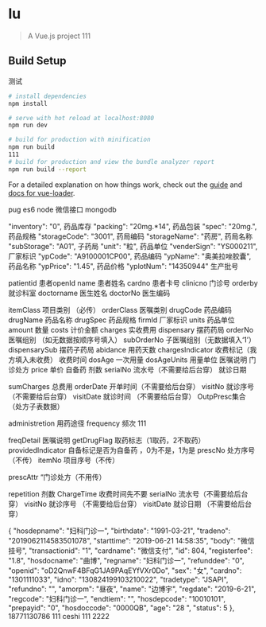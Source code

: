 # lu

> A Vue.js project
111
## Build Setup
测试
```bash
# install dependencies
npm install

# serve with hot reload at localhost:8080
npm run dev

# build for production with minification
npm run build
111
# build for production and view the bundle analyzer report
npm run build --report
```

For a detailed explanation on how things work, check out the [guide](http://vuejs-templates.github.io/webpack/) and [docs for vue-loader](http://vuejs.github.io/vue-loader).

pug  es6  node  微信接口 mongodb

"inventory": "0",                       药品库存
"packing": "20mg.*14",                  药品包装
"spec": "20mg.",                        药品规格
"storageCode": "3001",                  药局编码
"storageName": "药房",                  药局名称
"subStorage": "A01",                    子药局
"unit": "粒",                           药品单位
"venderSign": "YS000211",               厂家标识
"ypCode": "A9100001CP00",               药品编码
"ypName": "奥美拉唑胶囊",               药品名称
"ypPrice": "1.45",                      药品价格
"yplotNum": "14350944"                  生产批号




patientid 患者openId
name 患者姓名
cardno 患者卡号
clinicno 门诊号 
orderby 就诊科室 
doctorname 医生姓名 
doctorNo 医生编码  

itemClass 项目类别 （必传）
orderClass 医嘱类别 
drugCode 药品编码 
drugName 药品名称 
drugSpec 药品规格
firmId 厂家标识 
units 药品单位
amount 数量 
costs 计价金额
charges 实收费用 
dispensary 摆药药局 
orderNo 医嘱组别 （如无数据按顺序号填入）
subOrderNo 子医嘱组别（无数据填入‘1’）
dispensarySub 摆药子药局
abidance 用药天数 
chargesIndicator 收费标记（我方填入未收费）
收费时间
dosAge 一次用量 
dosAgeUnits 用量单位 
医嘱说明
门诊处方
price 单价
自备药
剂数
serialNo 流水号（不需要给后台穿）
就诊日期

sumCharges 总费用 
orderDate 开单时间（不需要给后台穿）
visitNo 就诊序号（不需要给后台穿）
visitDate 就诊时间 （不需要给后台穿）
OutpPresc集合（处方子表数据）







administretion 用药途径 
frequency 频次
111
 








 
freqDetail 医嘱说明 
getDrugFlag 取药标志（1取药，2不取药）
providedIndicator 自备标记是否为自备药 ，0为不是，1为是
prescNo 处方序号 （不传）
itemNo 项目序号（不传）

prescAttr “门诊处方（不用传）

repetition 剂数 
ChargeTime 收费时间先不要
serialNo 流水号（不需要给后台穿）
visitNo 就诊序号 （不需要给后台穿）
visitDate 就诊日期 （不需要给后台穿）

{
    "hosdepname": "妇科门诊一",
    "birthdate": "1991-03-21",
    "tradeno": "2019062114583501078",
    "starttime": "2019-06-21 14:58:35",
    "body": "微信挂号",
    "transactionid": "1",
    "cardname": "微信支付",
    "id": 804,
    "registerfee": "1.8",
    "hosdocname": "曲博",
    "regname": "妇科门诊一",
    "refunddee": "0",
    "openid": "oD2QnwF4BFqG1JA9PAqEYfVXr0Do",
    "sex": "女",
    "cardno": "1301111033",
    "idno": "130824199103210022",
    "tradetype": "JSAPI",
    "refundno": "",
    "amorpm": "昼夜",
    "name": "边博宇",
    "regdate": "2019-6-21",
    "regcode": "妇科门诊一",
    "endtiem": "",
    "hosdepcode": "10010101",
    "prepayid": "0",
    "hosdoccode": "0000QB",
    "age": "28 ",
    "status": 5
},
18771130786
111
ceshi
111
2222